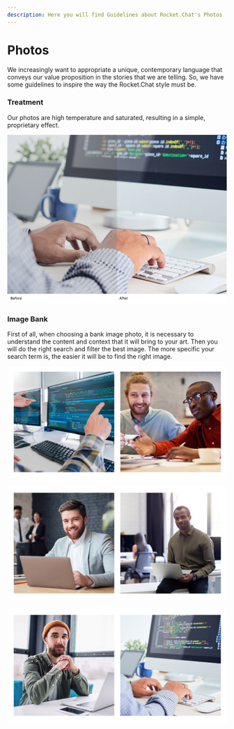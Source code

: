 ```yaml
---
description: Here you will find Guidelines about Rocket.Chat's Photos
---
```


# Photos

We increasingly want to appropriate a unique, contemporary language that conveys our value proposition in the stories that we are telling. So, we have some guidelines to inspire the way the Rocket.Chat style must be.



### Treatment

Our photos are high temperature and saturated, resulting in a simple, proprietary effect.

![](../../.gitbook/assets/01_photo.jpg)



### Image Bank

First of all, when choosing a bank image photo, it is necessary to understand the content and context that it will bring to your art. Then you will do the right search and filter the best image. The more specific your search term is, the easier it will be to find the right image.

![](../../.gitbook/assets/02_photo.jpg)

![](../../.gitbook/assets/03_photo.jpg)

![](../../.gitbook/assets/04_photo.jpg)

